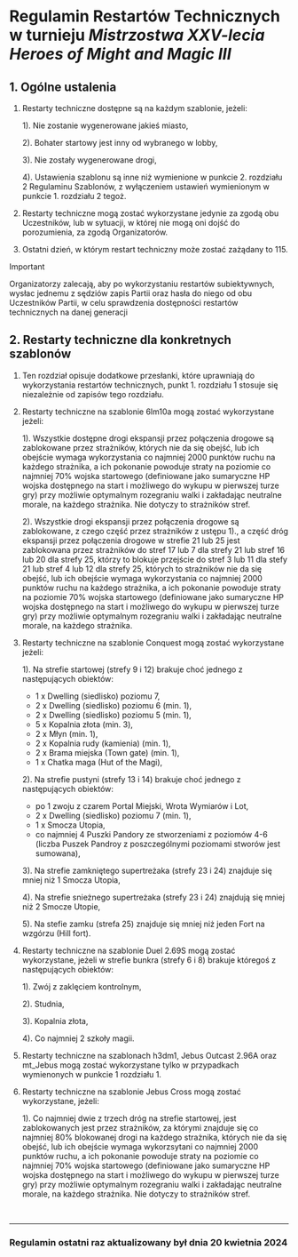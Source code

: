 # Regulamin Restartów Technicznych w turnieju *Mistrzostwa XXV-lecia Heroes of Might and Magic III*

## 1. Ogólne ustalenia

1. Restarty techniczne dostępne są na każdym szablonie, jeżeli:

    1). Nie zostanie wygenerowane jakieś miasto,

    2). Bohater startowy jest inny od wybranego w lobby,

    3). Nie zostały wygenerowane drogi,

    4). Ustawienia szablonu są inne niż wymienione w punkcie 2. rozdziału 2 Regulaminu Szablonów, z wyłączeniem ustawień wymienionym w punkcie 1. rozdziału 2 tegoż.

2. Restarty techniczne mogą zostać wykorzystane jedynie za zgodą obu Uczestników, lub w sytuacji, w której nie mogą oni dojść do porozumienia, za zgodą Organizatorów.

3. Ostatni dzień, w którym restart techniczny może zostać zażądany to 115.

> [!IMPORTANT]
> Organizatorzy zalecają, aby po wykorzystaniu restartów subiektywnych, wysłac jednemu z sędziów zapis Partii oraz hasła do niego od obu Uczestników Partii, w celu sprawdzenia dostępności restartów technicznych na danej generacji

## 2. Restarty techniczne dla konkretnych szablonów

1. Ten rozdział opisuje dodatkowe przesłanki, które uprawniają do wykorzystania restartów technicznych, punkt 1. rozdziału 1 stosuje się niezależnie od zapisów tego rozdziału.

2. Restarty techniczne na szablonie 6lm10a mogą zostać wykorzystane jeżeli:

    1). Wszystkie dostępne drogi ekspansji przez połączenia drogowe są zablokowane przez strażników, których nie da się obejść, lub ich obejście wymaga wykorzystania co najmniej 2000 punktów ruchu na każdego strażnika, a ich pokonanie powoduje straty na poziomie co najmniej 70% wojska startowego (definiowane jako sumaryczne HP wojska dostępnego na start i możliwego do wykupu w pierwszej turze gry) przy możliwie optymalnym rozegraniu walki i zakładając neutralne morale, na każdego strażnika. Nie dotyczy to strażników stref.

    2). Wszystkie drogi ekspansji przez połączenia drogowe są zablokowane, z czego część przez strażników z ustępu 1)., a część dróg ekspansji przez połączenia drogowe w strefie 21 lub 25 jest zablokowana przez strażników do stref 17 lub 7 dla strefy 21 lub stref 16 lub 20 dla strefy 25, którzy to blokuje przejście do stref 3 lub 11 dla stefy 21 lub stref 4 lub 12 dla strefy 25, których to strażników nie da się obejść, lub ich obejście wymaga wykorzystania co najmniej 2000 punktów ruchu na każdego strażnika, a ich pokonanie powoduje straty na poziomie 70% wojska startowego (definiowane jako sumaryczne HP wojska dostępnego na start i możliwego do wykupu w pierwszej turze gry) przy możliwie optymalnym rozegraniu walki i zakładając neutralne morale, na każdego strażnika.

3. Restarty techniczne na szablonie Conquest mogą zostać wykorzystane jeżeli:

    1). Na strefie startowej (strefy 9 i 12) brakuje choć jednego z następujących obiektów:
    - 1 x Dwelling (siedlisko) poziomu 7,
    - 2 x Dwelling (siedlisko) poziomu 6 (min. 1),
    - 2 x Dwelling (siedlisko) poziomu 5 (min. 1),
    - 5 x Kopalnia złota (min. 3),
    - 2 x Młyn (min. 1),
    - 2 x Kopalnia rudy (kamienia) (min. 1),
    - 2 x Brama miejska (Town gate) (min. 1),
    - 1 x Chatka maga (Hut of the Magi),

    2). Na strefie pustyni (strefy 13 i 14) brakuje choć jednego z następujących obiektów:

    - po 1 zwoju z czarem Portal Miejski, Wrota Wymiarów i Lot,
    - 2 x Dwelling (siedlisko) poziomu 7 (min. 1),
    - 1 x Smocza Utopia,
    - co najmniej 4 Puszki Pandory ze stworzeniami z poziomów 4-6 (liczba Puszek Pandroy z poszczególnymi poziomami stworów jest sumowana),

    3). Na strefie zamkniętego supertreżaka (strefy 23 i 24) znajduje się mniej niż 1 Smocza Utopia,

    4). Na strefie snieżnego supertreżaka (strefy 23 i 24) znajdują się mniej niż 2 Smocze Utopie,

    5). Na stefie zamku (strefa 25) znajduje się mniej niż jeden Fort na wzgórzu (Hill fort).

4. Restarty techniczne na szablonie Duel 2.69S mogą zostać wykorzystane, jeżeli w strefie bunkra (strefy 6 i 8) brakuje któregoś z następujących obiektów:

    1). Zwój z zaklęciem kontrolnym,

    2). Studnia,

    3). Kopalnia złota,

    4). Co najmniej 2 szkoły magii.

5. Restarty techniczne na szablonach h3dm1, Jebus Outcast 2.96A oraz mt_Jebus mogą zostać wykorzystane tylko w przypadkach wymienonych w punkcie 1 rozdziału 1.

6. Restarty techniczne na szablonie Jebus Cross mogą zostać wykorzystane, jeżeli:

    1). Co najmniej dwie z trzech dróg na strefie startowej, jest zablokowanych jest przez strażników, za którymi znajduje się co najmniej 80% blokowanej drogi na każdego strażnika, których nie da się obejść, lub ich obejście wymaga wykorzsytani co najmniej 2000 punktów ruchu, a ich pokonanie powoduje straty na poziomie co najmniej 70% wojska startowego (definiowane jako sumaryczne HP wojska dostępnego na start i możliwego do wykupu w pierwszej turze gry) przy możliwie optymalnym rozegraniu walki i zakładając neutralne morale, na każdego strażnika. Nie dotyczy to strażników stref.

<br/>
<hr>

### Regulamin ostatni raz aktualizowany był dnia 20 kwietnia 2024
